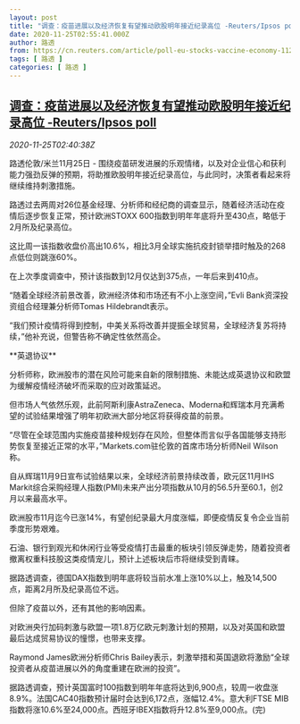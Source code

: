 ```yaml
---
layout: post
title: "调查：疫苗进展以及经济恢复有望推动欧股明年接近纪录高位 -Reuters/Ipsos poll"
date: 2020-11-25T02:55:41.000Z
author: 路透
from: https://cn.reuters.com/article/poll-eu-stocks-vaccine-economy-1125-idCNKBS28509O
tags: [ 路透 ]
categories: [ 路透 ]
---
```

<!--1606272941000-->
[调查：疫苗进展以及经济恢复有望推动欧股明年接近纪录高位 -Reuters/Ipsos poll](https://cn.reuters.com/article/poll-eu-stocks-vaccine-economy-1125-idCNKBS28509O)
------

<div>
<div><i>2020-11-25T02:40:38Z</i></div><p>路透伦敦/米兰11月25日 - 围绕疫苗研发进展的乐观情绪，以及对企业信心和获利能力强劲反弹的预期，将助推欧股明年接近纪录高位，与此同时，决策者看起来将继续维持刺激措施。</p><p>路透过去两周对26位基金经理、分析师和经纪商的调查显示，随着经济活动在疫情后逐步恢复正常，预计欧洲STOXX 600指数到明年年底将升至430点，略低于2月所及纪录高位。</p><p>这比周一该指数收盘价高出10.6%，相比3月全球实施抗疫封锁举措时触及的268点低位则跳涨60%。</p><p>在上次季度调查中，预计该指数到12月仅达到375点，一年后来到410点。</p><p>“随着全球经济前景改善，欧洲经济体和市场还有不小上涨空间，”Evli Bank资深投资组合经理兼分析师Tomas Hildebrandt表示。</p><p>“我们预计疫情将得到控制，中美关系将改善并提振全球贸易，全球经济复苏将持续，”他补充说，但警告称不确定性依然高企。</p><p>**英退协议**</p><p>分析师称，欧洲股市的潜在风险可能来自新的限制措施、未能达成英退协议和欧盟为缓解疫情经济破坏而采取的应对政策延迟。</p><p>但市场人气依然乐观，此前阿斯利康AstraZeneca、Moderna和辉瑞本月充满希望的试验结果增强了明年初欧洲大部分地区将获得疫苗的前景。</p><p>“尽管在全球范围内实施疫苗接种规划存在风险，但整体而言似乎各国能够支持形势恢复至接近正常的水平，”Markets.com驻伦敦的首席市场分析师Neil Wilson称。</p><p>自从辉瑞11月9日宣布试验结果以来，全球经济前景持续改善，欧元区11月IHS Markit综合采购经理人指数(PMI)未来产出分项指数从10月的56.5升至60.1，创2月以来最高水平。</p><p>欧洲股市11月迄今已涨14%，有望创纪录最大月度涨幅，即便疫情反复令企业当前季度形势艰难。</p><p>石油、银行到观光和休闲行业等受疫情打击最重的板块引领反弹走势，随着投资者撤离权重科技股这类疫情宠儿，预计上述板块后市将继续受到青睐。</p><p>据路透调查，德国DAX指数到明年底将较当前水准上涨10%以上，触及14,500点，距离2月所及纪录高位不远。</p><p>但除了疫苗以外，还有其他的影响因素。</p><p>对欧洲央行加码刺激与欧盟一项1.8万亿欧元刺激计划的预期，以及对英国和欧盟最后达成贸易协议的憧憬，也带来支撑。</p><p>Raymond James欧洲分析师Chris Bailey表示，刺激举措和英国退欧将激励“全球投资者从疫苗进展以外的角度重建在欧洲的投资”。</p><p>据路透调查，预计英国富时100指数到明年年底将达到6,900点，较周一收盘涨8.9%。法国CAC40指数预计届时会达到6,172点，涨幅12.4%。意大利FTSE MIB指数将涨10.6%至24,000点。西班牙IBEX指数将升12.8%至9,000点。(完)</p>
</div>
